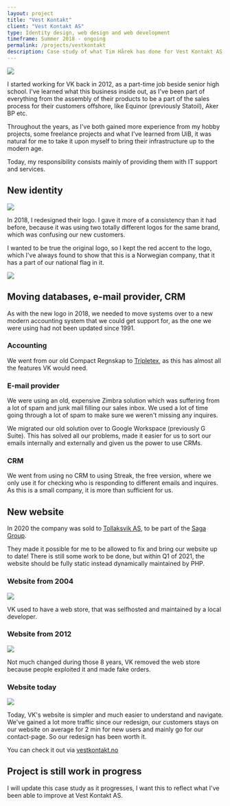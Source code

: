 ```yaml
---
layout: project
title: "Vest Kontakt"
client: "Vest Kontakt AS"
type: Identity design, web design and web development
timeframe: Summer 2018 - ongoing
permalink: /projects/vestkontakt
description: Case study of what Tim Hårek has done for Vest Kontakt AS.
---
```


![](/assets/img/projects/vestkontakt/web-2020.png)

I started working for VK back in 2012, as a part-time job beside senior high school. I've learned what this business inside out, as I've been part of everything from the assembly of their products to be a part of the sales process for their customers offshore, like Equinor (previously Statoil), Aker BP etc.

Throughout the years, as I've both gained more experience from my hobby projects, some freelance projects and what I've learned from UiB, it was natural for me to take it upon myself to bring their infrastructure up to the modern age.

Today, my responsibility consists mainly of providing them with IT support and services.

## New identity

![](/assets/img/projects/vestkontakt/logos.png)

In 2018, I redesigned their logo. I gave it more of a consistency than it had before, because it was using two totally different logos for the same brand, which was confusing our new customers.

I wanted to be true the original logo, so I kept the red accent to the logo, which I've always found to show that this is a Norwegian company, that it has a part of our national flag in it.

![](/assets/img/projects/vestkontakt/symbols.png)

## Moving databases, e-mail provider, CRM

As with the new logo in 2018, we needed to move systems over to a new modern accounting system that we could get support for, as the one we were using had not been updated since 1991.

### Accounting

We went from our old Compact Regnskap to [Tripletex](https://tripletex.no), as this has almost all the features VK would need.

### E-mail provider

We were using an old, expensive Zimbra solution which was suffering from a lot of spam and junk mail filling our sales inbox. We used a lot of time going through a lot of spam to make sure we weren't missing any inquires.

We migrated our old solution over to Google Workspace (previously G Suite). This has solved all our problems, made it easier for us to sort our emails internally and externally and given us the power to use CRMs.

### CRM

We went from using no CRM to using Streak, the free version, where we only use it for checking who is responding to different emails and inquires. As this is a small company, it is more than sufficient for us.

## New website

In 2020 the company was sold to [Tollaksvik AS](https://tollaksvik.no), to be part of the [Saga Group](https://sagasubsea.com).

They made it possible for me to be allowed to fix and bring our website up to date! There is still some work to be done, but within Q1 of 2021, the website should be fully static instead dynamically maintained by PHP.

### Website from 2004

![](/assets/img/projects/vestkontakt/web-2004.png)

VK used to have a web store, that was selfhosted and maintained by a local developer.

### Website from 2012

![](/assets/img/projects/vestkontakt/web-2012.png)

Not much changed during those 8 years, VK removed the web store because people exploited it and made fake orders.

### Website today

![](/assets/img/projects/vestkontakt/web-2020.png)

Today, VK's website is simpler and much easier to understand and navigate. We've gained a lot more traffic since our redesign, our customers stays on our website on average for 2 min for new users and mainly go for our contact-page. So our redesign has been worth it.

You can check it out via [vestkontakt.no](https://vestkontakt.no)

## Project is still work in progress

I will update this case study as it progresses, I want this to reflect what I've been able to improve at Vest Kontakt AS.
